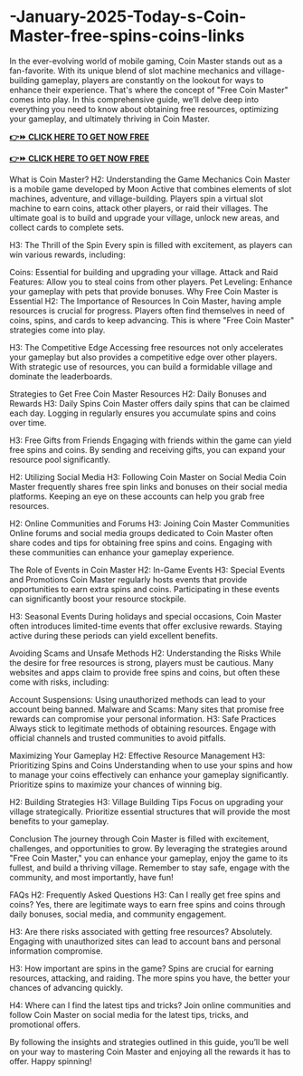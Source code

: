 # -January-2025-Today-s-Coin-Master-free-spins-coins-links
In the ever-evolving world of mobile gaming, Coin Master stands out as a fan-favorite. With its unique blend of slot machine mechanics and village-building gameplay, players are constantly on the lookout for ways to enhance their experience. That's where the concept of "Free Coin Master" comes into play. In this comprehensive guide, we’ll delve deep into everything you need to know about obtaining free resources, optimizing your gameplay, and ultimately thriving in Coin Master.

**[👉⏩ CLICK HERE TO GET NOW FREE](https://ultimategiftzone.com/coin-master)**

**[👉⏩ CLICK HERE TO GET NOW FREE](https://ultimategiftzone.com/coin-master)**

What is Coin Master?
H2: Understanding the Game Mechanics
Coin Master is a mobile game developed by Moon Active that combines elements of slot machines, adventure, and village-building. Players spin a virtual slot machine to earn coins, attack other players, or raid their villages. The ultimate goal is to build and upgrade your village, unlock new areas, and collect cards to complete sets.

H3: The Thrill of the Spin
Every spin is filled with excitement, as players can win various rewards, including:

Coins: Essential for building and upgrading your village.
Attack and Raid Features: Allow you to steal coins from other players.
Pet Leveling: Enhance your gameplay with pets that provide bonuses.
Why Free Coin Master is Essential
H2: The Importance of Resources
In Coin Master, having ample resources is crucial for progress. Players often find themselves in need of coins, spins, and cards to keep advancing. This is where "Free Coin Master" strategies come into play.

H3: The Competitive Edge
Accessing free resources not only accelerates your gameplay but also provides a competitive edge over other players. With strategic use of resources, you can build a formidable village and dominate the leaderboards.

Strategies to Get Free Coin Master Resources
H2: Daily Bonuses and Rewards
H3: Daily Spins
Coin Master offers daily spins that can be claimed each day. Logging in regularly ensures you accumulate spins and coins over time.

H3: Free Gifts from Friends
Engaging with friends within the game can yield free spins and coins. By sending and receiving gifts, you can expand your resource pool significantly.

H2: Utilizing Social Media
H3: Following Coin Master on Social Media
Coin Master frequently shares free spin links and bonuses on their social media platforms. Keeping an eye on these accounts can help you grab free resources.

H2: Online Communities and Forums
H3: Joining Coin Master Communities
Online forums and social media groups dedicated to Coin Master often share codes and tips for obtaining free spins and coins. Engaging with these communities can enhance your gameplay experience.

The Role of Events in Coin Master
H2: In-Game Events
H3: Special Events and Promotions
Coin Master regularly hosts events that provide opportunities to earn extra spins and coins. Participating in these events can significantly boost your resource stockpile.

H3: Seasonal Events
During holidays and special occasions, Coin Master often introduces limited-time events that offer exclusive rewards. Staying active during these periods can yield excellent benefits.

Avoiding Scams and Unsafe Methods
H2: Understanding the Risks
While the desire for free resources is strong, players must be cautious. Many websites and apps claim to provide free spins and coins, but often these come with risks, including:

Account Suspensions: Using unauthorized methods can lead to your account being banned.
Malware and Scams: Many sites that promise free rewards can compromise your personal information.
H3: Safe Practices
Always stick to legitimate methods of obtaining resources. Engage with official channels and trusted communities to avoid pitfalls.

Maximizing Your Gameplay
H2: Effective Resource Management
H3: Prioritizing Spins and Coins
Understanding when to use your spins and how to manage your coins effectively can enhance your gameplay significantly. Prioritize spins to maximize your chances of winning big.

H2: Building Strategies
H3: Village Building Tips
Focus on upgrading your village strategically. Prioritize essential structures that will provide the most benefits to your gameplay.

Conclusion
The journey through Coin Master is filled with excitement, challenges, and opportunities to grow. By leveraging the strategies around "Free Coin Master," you can enhance your gameplay, enjoy the game to its fullest, and build a thriving village. Remember to stay safe, engage with the community, and most importantly, have fun!

FAQs
H2: Frequently Asked Questions
H3: Can I really get free spins and coins?
Yes, there are legitimate ways to earn free spins and coins through daily bonuses, social media, and community engagement.

H3: Are there risks associated with getting free resources?
Absolutely. Engaging with unauthorized sites can lead to account bans and personal information compromise.

H3: How important are spins in the game?
Spins are crucial for earning resources, attacking, and raiding. The more spins you have, the better your chances of advancing quickly.

H4: Where can I find the latest tips and tricks?
Join online communities and follow Coin Master on social media for the latest tips, tricks, and promotional offers.

By following the insights and strategies outlined in this guide, you’ll be well on your way to mastering Coin Master and enjoying all the rewards it has to offer. Happy spinning!
